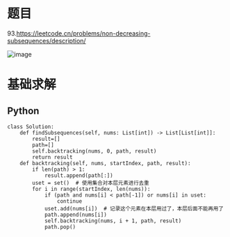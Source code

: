 # 题目

93.https://leetcode.cn/problems/non-decreasing-subsequences/description/

![image](https://github.com/user-attachments/assets/f388a83c-0a58-4e9f-801e-c442e144901b)


# 基础求解
## Python
```
class Solution:
    def findSubsequences(self, nums: List[int]) -> List[List[int]]:
        result=[]
        path=[]
        self.backtracking(nums, 0, path, result)
        return result
    def backtracking(self, nums, startIndex, path, result):
        if len(path) > 1:
            result.append(path[:]) 
        uset = set()  # 使用集合对本层元素进行去重
        for i in range(startIndex, len(nums)):
            if (path and nums[i] < path[-1]) or nums[i] in uset:
                continue
            uset.add(nums[i])  # 记录这个元素在本层用过了，本层后面不能再用了
            path.append(nums[i])
            self.backtracking(nums, i + 1, path, result)
            path.pop()
```
